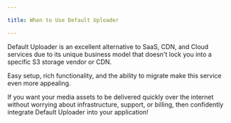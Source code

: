 ```yaml
---

title: When to Use Default Uploader

---
```


Default Uploader is an excellent alternative to SaaS, CDN, and Cloud services due to its unique business model that doesn't lock you into a specific S3 storage vendor or CDN.

Easy setup, rich functionality, and the ability to migrate make this service even more appealing.

If you want your media assets to be delivered quickly over the internet without worrying about infrastructure, support, or billing, then confidently integrate Default Uploader into your application!